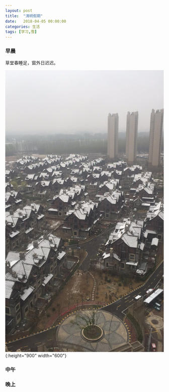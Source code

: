 ```yaml
---
layout: post
title:  "清明假期"
date:   2018-04-05 00:00:00
categories: 生活
tags: [学习,雪]
---
```


### 早晨
草堂春睡足，窗外日迟迟。

![](./img/20180405-1.jpeg){:height="900" width="600"}

### 中午

### 晚上